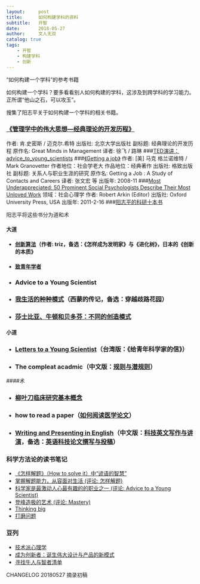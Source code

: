 ```yaml
---
layout:     post
title:      如何构建学科的资料
subtitle:   开智
date:       2018-05-27
author:     文人无双
catalog: true
tags:
    - 开智
    - 构建学科
    - 创新
---
```


“如何构建一个学科”的参考书籍

如何构建一个学科？要多看看别人如何构建的学科，这涉及到跨学科的学习能力。正所谓“他山之石，可以攻玉”。

搜集了阳志平关于如何构建一个学科的相关书籍。

### [《管理学中的伟大思想—经典理论的开发历程》](https://book.douban.com/subject/4896424/)
作者: 肯.史密斯 / 迈克尔.希特
出版社: 北京大学出版社
副标题: 经典理论的开发历程
原作名: Great Minds in Management
译者: 徐飞 / 路琳
###[TED演讲：advice_to_young_scientists](https://www.ted.com/talks/e_o_wilson_advice_to_young_scientists?language=zh-tw#35974)
###[《Getting a job》](https://book.douban.com/subject/3312309/)
作者: [美] 马克 格兰诺维特 / Mark Granovetter
作者地位：社会学老大
作品地位：经典著作
出版社: 格致出版社
副标题: 关系人与职业生涯的研究
原作名: Getting a Job : A Study of Contacts and Careers
译者: 张文宏 等
出版年: 2008-11
###[Most Underappreciated: 50 Prominent Social Psychologists Describe Their Most Unloved Work](https://book.douban.com/subject/10429719/)
领域：社会心理学 
作者: Robert Arkin (Editor)
出版社: Oxford University Press, USA
出版年: 2011-2-16
###[阳志平的科研十本书](https://www.yangzhiping.com/psy/research-ten-book.html)

阳志平将这些书分为道和术

#### 大道

- #### [创新算法](http://book.douban.com/subject/3354596/)（作者: triz，备选：《怎样成为发明家》与《进化树》，日本的《创新的本质》

- #### [致青年学者](http://t.cn/hgQtKr)

- ### Advice to a Young Scientist

- ### [我生活的种种模式](http://book.douban.com/subject/1065156/)（西蒙的传记，备选：穿越歧路花园）

- ### [莎士比亚、牛顿和贝多芬：不同的创造模式](http://book.douban.com/subject/1037290/)

#### 小道

- ### [Letters to a Young Scientist](http://t.cn/zTLQNGl)（台湾版：《给青年科学家的信》）

- ### The compleat acadmic（中文版：[规则与潜规则](http://book.douban.com/subject/3354528/)）

####术

- ### [柳叶刀临床研究基本概念](http://book.douban.com/subject/4903644/)

- ### how to read a paper（[如何阅读医学论文](http://book.douban.com/subject/3771593/)）

- ### [Writing and Presenting in English](http://book.douban.com/subject/2135179/)（中文版：[科技英文写作与讲演](http://book.douban.com/subject/2010650/)，备选：[英语科技论文撰写与投稿](http://book.douban.com/subject/6560519/)）

###  科学方法论的读书笔记

- [《怎样解题》（How to solve it）中“谚语的智慧”](http://www.douban.com/note/321217294/)
- [掌握解题能力，从容面对生活 (评论: 怎样解题)](http://book.douban.com/review/6461336/)
- [科学家是最激动人心最有趣的的职业之一 (评论: Advice to a Young Scientist)](http://book.douban.com/review/6545625/)
- [登峰造极的艺术 (评论: Mastery)](http://book.douban.com/review/4975394/)
- [Thinking big](http://www.douban.com/note/300390044/)
- [打磨问题](http://www.douban.com/note/332618080/)

### 豆列

- [技术派心理学](http://book.douban.com/doulist/1222833/)
- [成为创新者：诞生伟大设计与产品的新模式](http://book.douban.com/doulist/1237682/)
- [寻找牛人与智者清单](http://book.douban.com/doulist/3217178/)

CHANGELOG
20180527 摘录初稿
